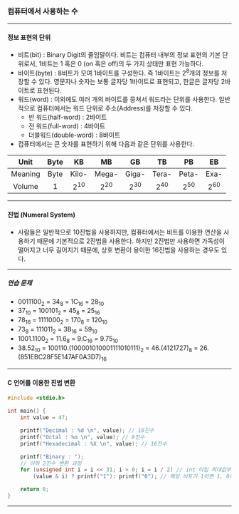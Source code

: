 ### 컴퓨터에서 사용하는 수

---

#### 정보 표현의 단위
- 비트(bit) : Binary Digit의 줄임말이다. 비트는 컴퓨터 내부의 정보 표현의 기본 단위로서, 1비트는 1 혹은 0 (on 혹은 off)의 두 가지 상태만 표현 가능하다.
- 바이트(byte) : 8비트가 모여 1바이트를 구성한다. 즉 1바이트는 2<sup>8</sup>개의 정보를 저장할 수 있다. 영문자나 숫자는 보통 글자당 1바이트로 표현되고, 한글은 글자당 2바이트로 표현된다.
- 워드(word) : 이외에도 여러 개의 바이트를 뭉쳐서 워드라는 단위를 사용한다. 일반적으로 컴퓨터에서는 워드 단위로 주소(Address)를 저장할 수 있다.
	- 반 워드(half-word) : 2바이트
	- 전 워드(full-word) : 4바이트
	- 더블워드(double-word) : 8바이트
- 컴퓨터에서는 큰 숫자를 표현하기 위해 다음과 같은 단위를 사용한다.

|   Unit  | Byte |   KB  |   MB  |   GB  |   TB  |   PB  |  EB  |
|:-------:|:----:|:-----:|:-----:|:-----:|:-----:|:-----:|:----:|
| Meaning | Byte | Kilo- | Mega- | Giga- | Tera- | Peta- | Exa- |
|  Volume |   1  |  2<sup>10</sup>  |  2<sup>20</sup>  |  2<sup>30</sup>  |  2<sup>40</sup>  |  2<sup>50</sup>  | 2<sup>60</sup>  |

---

#### 진법 (Numeral System)
- 사람들은 일반적으로 10진법을 사용하지만, 컴퓨터에서는 비트를 이용한 연산을 사용하기 때문에 기본적으로 2진법을 사용한다. 하지만 2진법만 사용하면 가독성이 떨어지고 너무 길어지기 때문에, 상호 변환이 용이한 16진법을 사용하는 경우도 있다.

---

##### 연습 문제
- 0011100<sub>2</sub>
	= 34<sub>8</sub>
	= 1C<sub>16</sub>
	= 28<sub>10</sub>
- 37<sub>10</sub>
	= 100101<sub>2</sub>
	= 45<sub>8</sub>
	= 25<sub>16</sub>
- 78<sub>16</sub>
	= 1111000<sub>2</sub>
	= 170<sub>8</sub>
	= 120<sub>10</sub>
- 73<sub>8</sub>
	= 111011<sub>2</sub>
	= 3B<sub>16</sub>
	= 59<sub>10</sub>
- 1001.1100<sub>2</sub>
	= 11.6<sub>8</sub>
	= 9.C<sub>16</sub>
	= 9.75<sub>10</sub>
- 38.52<sub>10</sub>
	= 100110.(100001010001111010111)<sub>2</sub>
	= 46.(4121727)<sub>8</sub>
	= 26.(851EBC28F5E147AF0A3D7)<sub>16</sub>

---

#### C 언어를 이용한 진법 변환

```C
#include <stdio.h>

int main() {
	int value = 47;

	printf("Decimal : %d \n", value); // 10진수
	printf("Octal : %o \n", value); // 8진수
	printf("Hexadecimal : %X \n", value); // 16진수

	printf("Binary : ");
	// 이하 2진수 변환 과정
	for (unsigned int i = i << 31; i > 0; i = i / 2) // int 타입 최대값부터 반씩 줄여감
		(value & i) ? printf("1"): printf("0"); // 해당 비트가 1이면 1, 0이면 0 출력

	return 0;
}
```

---
